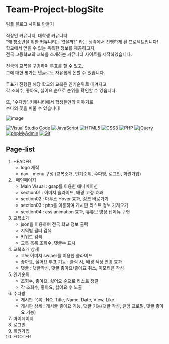 # Team-Project-blogSite
팀플 블로그 사이트 만들기<br>
<br>
직장인 커뮤니티, 대학생 커뮤니티 <br>
"왜 청소년을 위한 커뮤니티는 없을까?" 라는 생각에서 진행하게 된 프로젝트입니다!<br>
학교에서 얻을 수 없는 독특한 정보를 제공하고자,<br>
전국 고등학교의 교복을 소개하는 커뮤니티 사이트를 제작하였습니다.<br>
<br>
전국의 교복을 구경하며 투표를 할 수 있고,<br>
그에 대한 평가는 댓글로도 자유롭게 논할 수 있습니다.<br>
<br>
투표가 진행된 해당 학교의 교복은 인기순위로 매겨지고<br>
각 조회수, 좋아요, 싫어요 순으로 순위를 확인할 수 있습니다.<br>
<br>
또, "수다방" 커뮤니티에서 학생들만의 이야기로<br>
수다의 꽃을 피울 수 있습니다!<br>

![image](https://github.com/uUZINN/Team-blogSite/assets/89904583/56e47354-7e0d-4df4-a87d-9c444f9c7dff)



  <a href="#"><img alt="Visual Studio Code" src="https://img.shields.io/badge/Visual Studio Code-007ACC?logo=Visual Studio Code&logoColor=white"></a>
  <a href="#"><img alt="JavaScript" src="https://img.shields.io/badge/JavaScript-F7DF1E?style=flat&logo=JavaScript&logoColor=white"></a>
  <a href="#"><img alt="HTML5" src="https://img.shields.io/badge/HTML5-E34F26?logo=HTML5&logoColor=white"></a>
  <a href="#"><img alt="CSS3" src="https://img.shields.io/badge/CSS3-1572B6?logo=CSS3&logoColor=white"></a>
  <a href="#"><img alt="PHP" src="https://img.shields.io/badge/PHP-777BB4?logo=PHP&logoColor=white"></a>
  <a href="#"><img alt="jQuery" src="https://img.shields.io/badge/jQuery-0769AD?logo=jQuery&logoColor=white"></a>
  <a href="#"><img alt="phpMyAdmin" src="https://img.shields.io/badge/phpMyAdmin-6C78AF?logo=phpMyAdmin&logoColor=white"></a>
  <a href="#"><img alt="Git" src="https://img.shields.io/badge/Git-F05032?logo=Git&logoColor=white"></a>

## Page-list
1. HEADER<br>
   - logo 제작<br>
   - nav - menu 구성 (교복소개, 인기순위, 수다방, 로그인, 회원가입)<br>
3. . 메인페이지<br>
   - Main Visual : gsap를 이용한 애니메이션<br>
   - section01 : 이미지 슬라이드, 배경 고정 효과<br>
   - section02 : 마우스 Hover 효과, 링크 바로가기<br>
   - section03 : php를 이용하여 게시판 리스트 정보 가져오기<br>
   - section04 : css animation 효과, 유튜브 영상 탭메뉴 구현<br>
4. 교복소개<br>
   - json을 이용하여 전국 학교 정보 출력<br>
   - 지역별 필터 검색<br>
   - 키워드 검색<br>
   - 교복 목록 조회수, 댓글수 표시<br>
6. 교복소개 상세<br>
   - 교복 이미지 swiper를 이용한 슬라이드<br>
   - 좋아요, 싫어요 투표 기능 : 클릭 시, 배경 색상 변경 효과<br>
   - 댓글 : 댓글작성, 댓글 좋아요/좋아요 취소, 이모티콘 작성<br>
7. 인기순위<br>
   - 조회수, 좋아요, 싫어요 순으로 리스트 정렬<br>
   - 각 조회수, 좋아요, 싫어요 수 노출<br>
9. 수다방<br>
    - 게시판 목록 : NO, Title, Name, Date, View, Like<br>
    - 게시판 상세 : 게시글 좋아요 기능, 댓글 기능(댓글 작성, 랜덤 프로필, 댓글 좋아요 기능)<br>
11. 마이페이지<br>
12. 로그인<br>
13. 회원가입<br>
14. FOOTER<br>
